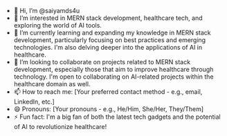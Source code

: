 - 👋 Hi, I’m @saiyamds4u
- 👀 I’m interested in MERN stack development, healthcare tech, and exploring the world of AI tools.
- 🌱 I’m currently learning and expanding my knowledge in MERN stack development, particularly focusing on best practices and emerging technologies. I'm also delving deeper into the applications of AI in healthcare.
- 💞️ I’m looking to collaborate on projects related to MERN stack development, especially those that aim to improve healthcare through technology.  I'm open to collaborating on AI-related projects within the healthcare domain as well.
- 📫 How to reach me: [Your preferred contact method - e.g., email, LinkedIn, etc.]
- 😄 Pronouns: [Your pronouns - e.g., He/Him, She/Her, They/Them]
- ⚡ Fun fact: I'm a big fan of both the latest tech gadgets and the potential of AI to revolutionize healthcare!
